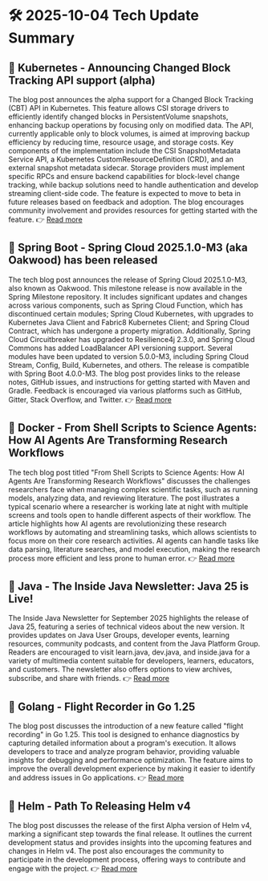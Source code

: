 # 🛠️ 2025-10-04 Tech Update Summary

## 🔹 Kubernetes - Announcing Changed Block Tracking API support (alpha)
The blog post announces the alpha support for a Changed Block Tracking (CBT) API in Kubernetes. This feature allows CSI storage drivers to efficiently identify changed blocks in PersistentVolume snapshots, enhancing backup operations by focusing only on modified data. The API, currently applicable only to block volumes, is aimed at improving backup efficiency by reducing time, resource usage, and storage costs. Key components of the implementation include the CSI SnapshotMetadata Service API, a Kubernetes CustomResourceDefinition (CRD), and an external snapshot metadata sidecar. Storage providers must implement specific RPCs and ensure backend capabilities for block-level change tracking, while backup solutions need to handle authentication and develop streaming client-side code. The feature is expected to move to beta in future releases based on feedback and adoption. The blog encourages community involvement and provides resources for getting started with the feature.
👉 [Read more](https://kubernetes.io/blog/2025/09/25/csi-changed-block-tracking/)

## 🔹 Spring Boot - Spring Cloud 2025.1.0-M3 (aka Oakwood) has been released
The tech blog post announces the release of Spring Cloud 2025.1.0-M3, also known as Oakwood. This milestone release is now available in the Spring Milestone repository. It includes significant updates and changes across various components, such as Spring Cloud Function, which has discontinued certain modules; Spring Cloud Kubernetes, with upgrades to Kubernetes Java Client and Fabric8 Kubernetes Client; and Spring Cloud Contract, which has undergone a property migration. Additionally, Spring Cloud Circuitbreaker has upgraded to Resilience4j 2.3.0, and Spring Cloud Commons has added LoadBalancer API versioning support. Several modules have been updated to version 5.0.0-M3, including Spring Cloud Stream, Config, Build, Kubernetes, and others. The release is compatible with Spring Boot 4.0.0-M3. The blog post provides links to the release notes, GitHub issues, and instructions for getting started with Maven and Gradle. Feedback is encouraged via various platforms such as GitHub, Gitter, Stack Overflow, and Twitter.
👉 [Read more](https://spring.io/blog/2025/10/03/spring-cloud-2025-1-0-M3-aka-oakwood-has-been-released)

## 🔹 Docker - From Shell Scripts to Science Agents: How AI Agents Are Transforming Research Workflows
The tech blog post titled "From Shell Scripts to Science Agents: How AI Agents Are Transforming Research Workflows" discusses the challenges researchers face when managing complex scientific tasks, such as running models, analyzing data, and reviewing literature. The post illustrates a typical scenario where a researcher is working late at night with multiple screens and tools open to handle different aspects of their workflow. The article highlights how AI agents are revolutionizing these research workflows by automating and streamlining tasks, which allows scientists to focus more on their core research activities. AI agents can handle tasks like data parsing, literature searches, and model execution, making the research process more efficient and less prone to human error.
👉 [Read more](https://www.docker.com/blog/ai-science-agents-research-workflows/)

## 🔹 Java - The Inside Java Newsletter: Java 25 is Live!
The Inside Java Newsletter for September 2025 highlights the release of Java 25, featuring a series of technical videos about the new version. It provides updates on Java User Groups, developer events, learning resources, community podcasts, and content from the Java Platform Group. Readers are encouraged to visit learn.java, dev.java, and inside.java for a variety of multimedia content suitable for developers, learners, educators, and customers. The newsletter also offers options to view archives, subscribe, and share with friends.
👉 [Read more](https://inside.java/2025/10/03/inside-java-newsletter/)

## 🔹 Golang - Flight Recorder in Go 1.25
The blog post discusses the introduction of a new feature called "flight recording" in Go 1.25. This tool is designed to enhance diagnostics by capturing detailed information about a program's execution. It allows developers to trace and analyze program behavior, providing valuable insights for debugging and performance optimization. The feature aims to improve the overall development experience by making it easier to identify and address issues in Go applications.
👉 [Read more](https://go.dev/blog/flight-recorder)

## 🔹 Helm - Path To Releasing Helm v4
The blog post discusses the release of the first Alpha version of Helm v4, marking a significant step towards the final release. It outlines the current development status and provides insights into the upcoming features and changes in Helm v4. The post also encourages the community to participate in the development process, offering ways to contribute and engage with the project.
👉 [Read more](https://helm.sh/blog/path-to-helm-v4/)

